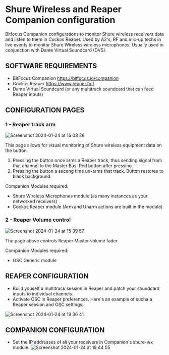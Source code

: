 # Shure Wireless and Reaper Companion configuration
Bitfocus Companion configurations to monitor Shure wireless receivers data and listen to them in Cockos Reaper. 
Used by A2's, RF and mic-up techs in live events to monitor Shure Wireless wireless microphones.
Usually used in conjunction with Dante Virtual Soundcard (DVS).

## SOFTWARE REQUIREMENTS
   - BitFocus Companion https://bitfocus.io/companion
   - Cockos Reaper https://www.reaper.fm/
   - Dante Virtual Soundcard (or any multitrack soundcard that can feed Reaper inputs)

## CONFIGURATION PAGES

### **1 - Reaper track arm**

![Screenshot 2024-01-24 at 16 08 26](https://github.com/elraval/shure_wireless_reaper_companion/assets/22182319/a5d8c051-d598-4dc1-b9e1-49a7912564db)

This page allows for visual monitoring of Shure wireless equipment data on the button.
  
1) Pressing the button once arms a Reaper track, thus sending signal from that channel to the Master Bus. Red button after pressing.
2) Pressing the button a secong time un-arms that track. Button restores to black background.

Companion Modules required:
 - Shure Wireless Microphones module (as many instances as your networked receivers) 
 - Cockos Reaper module (Arm and Unarm actions are built in the module)
   

### 2 - Reaper Volume control

![Screenshot 2024-01-24 at 15 39 57](https://github.com/elraval/shure_wireless_reaper_companion/assets/22182319/d7394489-14be-4c72-91d8-6284293b6380)

The page above controls Reaper Master volume fader

Companion Modules required:
- OSC Generic module

## REAPER CONFIGURATION

- Build youself a multitrack session in Reaper and patch your soundcard inputs to individual channels.
- Activate OSC in Reaper preferences. Here's an example of sucha a Reaper session and OSC settings:

![Screenshot 2024-01-24 at 19 36 41](https://github.com/elraval/Shure-wireless-Reaper-Companion/assets/22182319/25fa017c-9423-4885-8a01-087c2d98c246)

## COMPANION CONFIGURATION

- Set the IP addresses of all your receivers in Companion's shure-wx module:
![Screenshot 2024-01-24 at 19 44 05](https://github.com/elraval/Shure-wireless-Reaper-Companion/assets/22182319/508f5fe8-36bb-4b66-a59d-0d3f748177e6)

  
